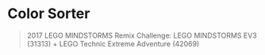 # Color Sorter

> 2017 LEGO MINDSTORMS Remix Challenge: LEGO MINDSTORMS EV3 (31313) + LEGO Technic Extreme Adventure (42069)
